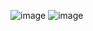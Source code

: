 
![image](https://github.com/user-attachments/assets/52efabb7-11fa-4154-8c57-9bd1ccf79ac5)
![image](https://github.com/user-attachments/assets/4d5b30cc-c79c-4909-83af-7f9d7b1d2c62)

